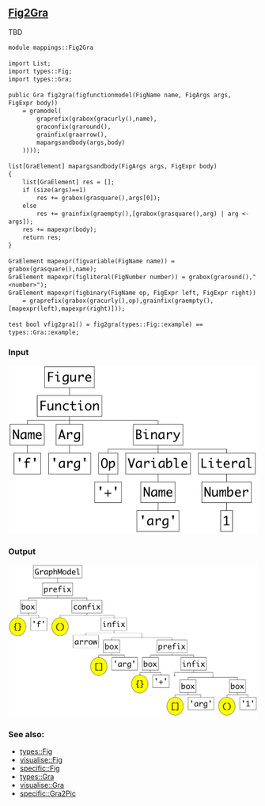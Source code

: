 ## [Fig2Gra](https://github.com/grammarware/bx-parsing/blob/master/src/mappings/Fig2Gra.rsc)

TBD

```
module mappings::Fig2Gra

import List;
import types::Fig;
import types::Gra;

public Gra fig2gra(figfunctionmodel(FigName name, FigArgs args, FigExpr body))
    = gramodel(
        graprefix(grabox(gracurly(),name),
        graconfix(graround(),
        grainfix(graarrow(),
        mapargsandbody(args,body)
    ))));

list[GraElement] mapargsandbody(FigArgs args, FigExpr body)
{
    list[GraElement] res = [];
    if (size(args)==1)
        res += grabox(grasquare(),args[0]);
    else
        res += grainfix(graempty(),[grabox(grasquare(),arg) | arg <- args]);
    res += mapexpr(body);
    return res;
}

GraElement mapexpr(figvariable(FigName name)) = grabox(grasquare(),name);
GraElement mapexpr(figliteral(FigNumber number)) = grabox(graround(),"<number>");
GraElement mapexpr(figbinary(FigName op, FigExpr left, FigExpr right))
    = graprefix(grabox(gracurly(),op),grainfix(graempty(),[mapexpr(left),mapexpr(right)]));

test bool vfig2gra1() = fig2gra(types::Fig::example) == types::Gra::example;
```

### Input

![Input](https://github.com/grammarware/bx-parsing/raw/master/img/Fig.png)

### Output

![Output](https://github.com/grammarware/bx-parsing/raw/master/img/Gra.png)

### See also:
* [types::Fig](https://github.com/grammarware/bx-parsing/blob/master/src/types/Fig.rsc)
* [visualise::Fig](https://github.com/grammarware/bx-parsing/blob/master/src/visualise/Fig.rsc)
* [specific::Fig](https://github.com/grammarware/bx-parsing/blob/master/src/specific/Fig.rsc)
* [types::Gra](https://github.com/grammarware/bx-parsing/blob/master/src/types/Gra.rsc)
* [visualise::Gra](https://github.com/grammarware/bx-parsing/blob/master/src/visualise/Gra.rsc)
* [specific::Gra2Pic](https://github.com/grammarware/bx-parsing/blob/master/src/specific/Gra2Pic.rsc)
